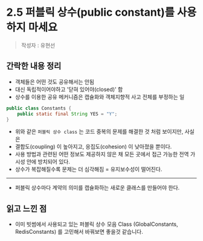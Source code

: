 # 2.5 퍼블릭 상수(public constant)를 사용하지 마세요
> 작성자 : 유현선

## 간락한 내용 정리 
- 객체들은 어떤 것도 공유해서는 안됨
- 대신 독립적이어야하고 '닫혀 있어야(closed)' 함
- 상수를 이용한 공유 메커니즘은 캡슐화와 객체지향적 사고 전체를 부정하는 일

```java
public class Constants {
    public static final String YES = "Y";
}
```
- 위와 같은 `퍼블릭 상수 class` 는 코드 중복의 문제를 해결한 것 처럼 보이지만, 사실은
- 결합도(coupling) 이 높아지고, 응집도(cohesion) 이 낮아졌을 뿐이다.
- 사용 방법과 관련된 어떤 정보도 제공하지 않은 채 모든 곳에서 접근 가능한 전역 가시성 안에 방치되어 있다.
- 상수가 복잡해질수록 문제는 더 심각해짐 = 유지보수성이 떨어진다.
---
- 퍼블릭 상수마다 계약의 의미를 캡슐화하는 새로운 클래스를 만들어야 한다. 



## 읽고 느낀 점 
- 이미 빗썸에서 사용되고 있는 퍼블릭 상수 모음 Class (GlobalConstants, RedisConstants) 를 고민해서 바꿔보면 좋을것 같습니다.  